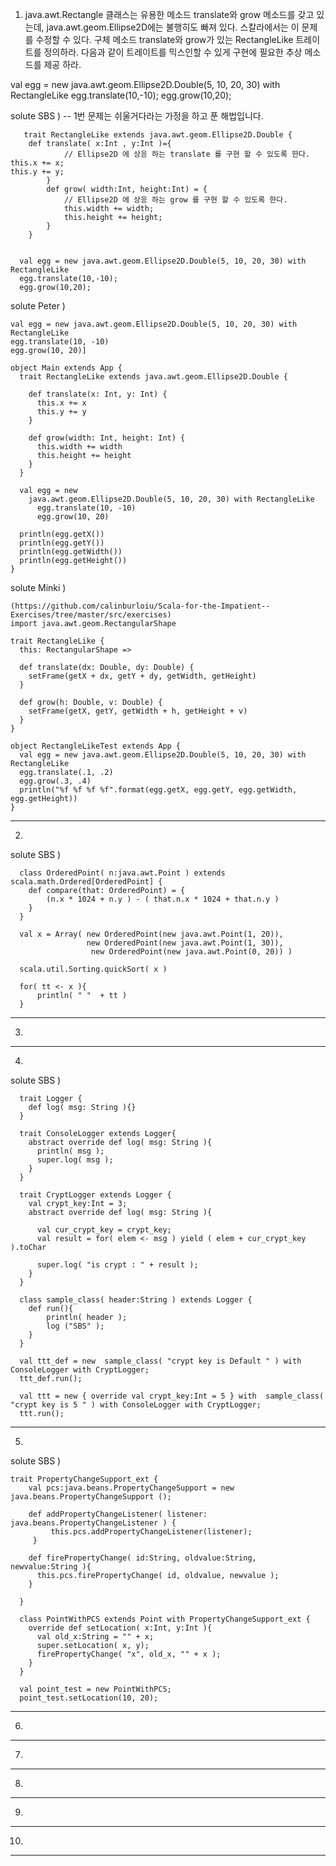 1. java.awt.Rectangle 클래스는 유용한 메소드 translate와 grow 메소드를 갖고 있는데, java.awt.geom.Ellipse2D에는 불행히도 빠져 있다. 스칼라에서는 이 문제를 수정할 수 있다. 구체 메소드 translate와 grow가 있는 RectangleLike 트레이트를 정의하라. 다음과 같이 트레이트를 믹스인할 수 있게 구현에 필요한 추상 메소드를 제공 하라.

  val egg = new java.awt.geom.Ellipse2D.Double(5, 10, 20, 30) with RectangleLike
 egg.translate(10,-10);
 egg.grow(10,20);


solute SBS ) -- 1번 문제는 쉬울거다라는 가정을 하고 푼 해법입니다.
```
   trait RectangleLike extends java.awt.geom.Ellipse2D.Double {
  	def translate( x:Int , y:Int )={
			// Ellipse2D 에 상응 하는 translate 를 구현 할 수 있도록 한다.
this.x += x;
this.y += y;	
		}
		def grow( width:Int, height:Int) = {
			// Ellipse2D 에 상응 하는 grow 를 구현 할 수 있도록 한다.	
			this.width += width;
			this.height += height;
		}
	}

  
  val egg = new java.awt.geom.Ellipse2D.Double(5, 10, 20, 30) with RectangleLike
  egg.translate(10,-10);
  egg.grow(10,20);
```


solute Peter )
```
val egg = new java.awt.geom.Ellipse2D.Double(5, 10, 20, 30) with RectangleLike
egg.translate(10, -10)
egg.grow(10, 20)]

object Main extends App {
  trait RectangleLike extends java.awt.geom.Ellipse2D.Double {
   
    def translate(x: Int, y: Int) {
      this.x += x
      this.y += y
    }
   
    def grow(width: Int, height: Int) {
      this.width += width
      this.height += height
    }
  }
 
  val egg = new
    java.awt.geom.Ellipse2D.Double(5, 10, 20, 30) with RectangleLike
      egg.translate(10, -10)
      egg.grow(10, 20)
     
  println(egg.getX())
  println(egg.getY())
  println(egg.getWidth())
  println(egg.getHeight())
}
```

solute Minki )
```
(https://github.com/calinburloiu/Scala-for-the-Impatient--Exercises/tree/master/src/exercises)
import java.awt.geom.RectangularShape

trait RectangleLike {
  this: RectangularShape =>
  
  def translate(dx: Double, dy: Double) {
    setFrame(getX + dx, getY + dy, getWidth, getHeight)
  }
  
  def grow(h: Double, v: Double) {
    setFrame(getX, getY, getWidth + h, getHeight + v)
  }
}

object RectangleLikeTest extends App {
  val egg = new java.awt.geom.Ellipse2D.Double(5, 10, 20, 30) with RectangleLike
  egg.translate(.1, .2)
  egg.grow(.3, .4)
  println("%f %f %f %f".format(egg.getX, egg.getY, egg.getWidth, egg.getHeight))
}
```


--------------------------------------------------------------------------------------------------------------------
2.

solute SBS )

```
  class OrderedPoint( n:java.awt.Point ) extends scala.math.Ordered[OrderedPoint] {
    def compare(that: OrderedPoint) = {
    	(n.x * 1024 + n.y ) - ( that.n.x * 1024 + that.n.y )
    }
  }
  
  val x = Array( new OrderedPoint(new java.awt.Point(1, 20)),
		  		 new OrderedPoint(new java.awt.Point(1, 30)),
		  		  new OrderedPoint(new java.awt.Point(0, 20)) )	
  
  scala.util.Sorting.quickSort( x )
  
  for( tt <- x ){
	  println( " "  + tt )
  }
```	

--------------------------------------------------------------------------------------------------------------------
3.



--------------------------------------------------------------------------------------------------------------------
4.

solute SBS )

```
  trait Logger {
    def log( msg: String ){}
  }
  
  trait ConsoleLogger extends Logger{
    abstract override def log( msg: String ){
      println( msg );
      super.log( msg );
    }
  }
  
  trait CryptLogger extends Logger {
    val crypt_key:Int = 3;
    abstract override def log( msg: String ){
      
      val cur_crypt_key = crypt_key;
      val result = for( elem <- msg ) yield ( elem + cur_crypt_key ).toChar
      
      super.log( "is crypt : " + result );
    }
  }
  
  class sample_class( header:String ) extends Logger {
    def run(){
    	println( header );
    	log ("SBS" );
    }
  }
  
  val ttt_def = new  sample_class( "crypt key is Default " ) with ConsoleLogger with CryptLogger;
  ttt_def.run();
  
  val ttt = new { override val crypt_key:Int = 5 } with  sample_class( "crypt key is 5 " ) with ConsoleLogger with CryptLogger;
  ttt.run();
```


--------------------------------------------------------------------------------------------------------------------
5.

solute SBS )

```
trait PropertyChangeSupport_ext {
    val pcs:java.beans.PropertyChangeSupport = new java.beans.PropertyChangeSupport ();
    
    def addPropertyChangeListener( listener: java.beans.PropertyChangeListener ) {
         this.pcs.addPropertyChangeListener(listener);
     }
    
    def firePropertyChange( id:String, oldvalue:String, newvalue:String ){
      this.pcs.firePropertyChange( id, oldvalue, newvalue );
    }
    
  }
  
  class PointWithPCS extends Point with PropertyChangeSupport_ext {
    override def setLocation( x:Int, y:Int ){
      val old_x:String = "" + x;
      super.setLocation( x, y);
      firePropertyChange( "x", old_x, "" + x );
    }
  }
  
  val point_test = new PointWithPCS;
  point_test.setLocation(10, 20);
```

--------------------------------------------------------------------------------------------------------------------
6.
--------------------------------------------------------------------------------------------------------------------
7.
--------------------------------------------------------------------------------------------------------------------
8.
--------------------------------------------------------------------------------------------------------------------
9.
--------------------------------------------------------------------------------------------------------------------
10.
--------------------------------------------------------------------------------------------------------------------








